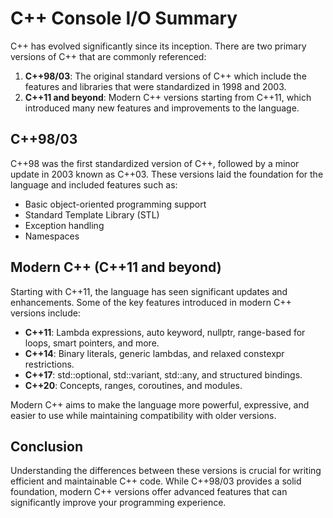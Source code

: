 # C++ Console I/O Summary

C++ has evolved significantly since its inception. There are two primary versions of C++ that are commonly referenced:

1. **C++98/03**: The original standard versions of C++ which include the features and libraries that were standardized in 1998 and 2003.
2. **C++11 and beyond**: Modern C++ versions starting from C++11, which introduced many new features and improvements to the language.

## C++98/03

C++98 was the first standardized version of C++, followed by a minor update in 2003 known as C++03. These versions laid the foundation for the language and included features such as:

- Basic object-oriented programming support
- Standard Template Library (STL)
- Exception handling
- Namespaces

## Modern C++ (C++11 and beyond)

Starting with C++11, the language has seen significant updates and enhancements. Some of the key features introduced in modern C++ versions include:

- **C++11**: Lambda expressions, auto keyword, nullptr, range-based for loops, smart pointers, and more.
- **C++14**: Binary literals, generic lambdas, and relaxed constexpr restrictions.
- **C++17**: std::optional, std::variant, std::any, and structured bindings.
- **C++20**: Concepts, ranges, coroutines, and modules.

Modern C++ aims to make the language more powerful, expressive, and easier to use while maintaining compatibility with older versions.

## Conclusion

Understanding the differences between these versions is crucial for writing efficient and maintainable C++ code. While C++98/03 provides a solid foundation, modern C++ versions offer advanced features that can significantly improve your programming experience.

